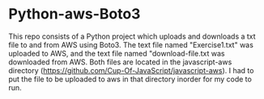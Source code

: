 # Python-aws-Boto3
This repo consists of a Python project which uploads and downloads a txt file to and from AWS using Boto3.
The text file named "Exercise1.txt" was uploaded to AWS, and the text file named "download-file.txt was downloaded from AWS.
Both files are located in the javascript-aws directory (https://github.com/Cup-Of-JavaScript/javascript-aws).
I had to put the file to be uploaded to aws in that directory inorder for my code to run.

